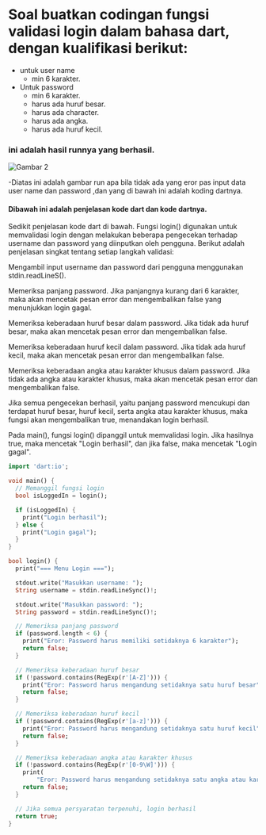 

<h1> Soal buatkan codingan fungsi validasi login dalam bahasa dart, dengan kualifikasi berikut:</h1>

- untuk user name
  - min 6 karakter.
- Untuk password 
  - min 6 karakter.
  - harus ada huruf besar.
  - harus ada character.
  - harus ada angka.
  - harus ada huruf kecil.

### ini adalah hasil runnya yang berhasil.

![Gambar 2](Screenshots/ss2.JPG)

-Diatas ini adalah gambar run apa bila tidak ada yang eror pas input data user name dan password ,dan yang di bawah ini adalah koding dartnya.

#### Dibawah ini adalah penjelasan kode dart dan kode dartnya.

<p>Sedikit penjelasan kode dart di bawah. 
Fungsi login() digunakan untuk memvalidasi login dengan melakukan beberapa pengecekan terhadap username dan password yang diinputkan oleh pengguna. Berikut adalah penjelasan singkat tentang setiap langkah validasi:

  Mengambil input username dan password dari pengguna menggunakan stdin.readLineS().

  Memeriksa panjang password. Jika panjangnya kurang dari 6 karakter, maka akan mencetak pesan error dan mengembalikan false yang menunjukkan login gagal.

  Memeriksa keberadaan huruf besar dalam password. Jika tidak ada huruf besar, maka akan mencetak pesan error dan mengembalikan false.

  Memeriksa keberadaan huruf kecil dalam password. Jika tidak ada huruf kecil, maka akan mencetak pesan error dan mengembalikan false.

  Memeriksa keberadaan angka atau karakter khusus dalam password. Jika tidak ada angka atau karakter khusus, maka akan mencetak pesan error dan mengembalikan false.

  Jika semua pengecekan berhasil, yaitu panjang password mencukupi dan terdapat huruf besar, huruf kecil, serta angka atau karakter khusus, maka fungsi akan mengembalikan true, menandakan login berhasil.

Pada main(), fungsi login() dipanggil untuk memvalidasi login. Jika hasilnya true, maka mencetak "Login berhasil", dan jika false, maka mencetak "Login gagal".</p>

```dart
import 'dart:io';

void main() {
  // Memanggil fungsi login
  bool isLoggedIn = login();

  if (isLoggedIn) {
    print("Login berhasil");
  } else {
    print("Login gagal");
  }
}

bool login() {
  print("=== Menu Login ===");

  stdout.write("Masukkan username: ");
  String username = stdin.readLineSync()!;

  stdout.write("Masukkan password: ");
  String password = stdin.readLineSync()!;

  // Memeriksa panjang password
  if (password.length < 6) {
    print("Eror: Password harus memiliki setidaknya 6 karakter");
    return false;
  }

  // Memeriksa keberadaan huruf besar
  if (!password.contains(RegExp(r'[A-Z]'))) {
    print("Eror: Password harus mengandung setidaknya satu huruf besar");
    return false;
  }

  // Memeriksa keberadaan huruf kecil
  if (!password.contains(RegExp(r'[a-z]'))) {
    print("Eror: Password harus mengandung setidaknya satu huruf kecil");
    return false;
  }

  // Memeriksa keberadaan angka atau karakter khusus
  if (!password.contains(RegExp(r'[0-9\W]'))) {
    print(
        "Eror: Password harus mengandung setidaknya satu angka atau karakter khusus");
    return false;
  }

  // Jika semua persyaratan terpenuhi, login berhasil
  return true;
}

```

